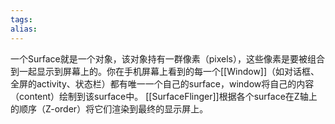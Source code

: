 ```yaml
---
tags: 
alias:
---
```


一个Surface就是一个对象，该对象持有一群像素（pixels），这些像素是要被组合到一起显示到屏幕上的。你在手机屏幕上看到的每一个[[Window]]（如对话框、全屏的activity、状态栏）都有唯一一个自己的surface，window将自己的内容（content）绘制到该surface中。
[[SurfaceFlinger]]根据各个surface在Z轴上的顺序（Z-order）将它们渲染到最终的显示屏上。




